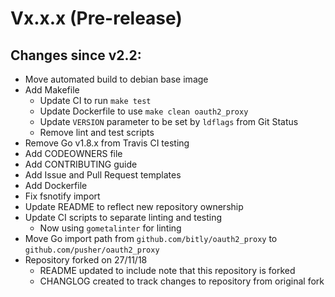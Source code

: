 # Vx.x.x (Pre-release)

## Changes since v2.2:

- Move automated build to debian base image
- Add Makefile
  - Update CI to run `make test`
  - Update Dockerfile to use `make clean oauth2_proxy`
  - Update `VERSION` parameter to be set by `ldflags` from Git Status
  - Remove lint and test scripts
- Remove Go v1.8.x from Travis CI testing
- Add CODEOWNERS file
- Add CONTRIBUTING guide
- Add Issue and Pull Request templates
- Add Dockerfile
- Fix fsnotify import
- Update README to reflect new repository ownership
- Update CI scripts to separate linting and testing
  - Now using `gometalinter` for linting
- Move Go import path from `github.com/bitly/oauth2_proxy` to `github.com/pusher/oauth2_proxy`
- Repository forked on 27/11/18
  - README updated to include note that this repository is forked
  - CHANGLOG created to track changes to repository from original fork
